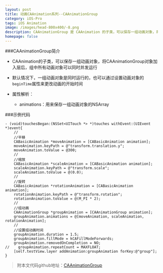 ```yaml
---
layout: post
title: 动画CAAnimation系列--CAAnimationGroup
category: iOS-Pro
tags: iOS Animation
image: /images/head-800x400/-8.png
description: CAAnimationGroup 是 CAAnimation 的子类，可以保存一组动画对象，将CAAnimationGroup 对象加入层后，组中所有动画对象可以同时并发运，默认情况下，一组动画对象是同时运行的，也可以通过设置动画对象的 beginTime 属性来更改动画的开始时间
homepage: false
---
```



###CAAnimationGroup简介

* CAAnimation的子类，可以保存一组动画对象，将CAAnimationGroup对象加入层后，组中所有动画对象可以同时并发运行

* 默认情况下，一组动画对象是同时运行的，也可以通过设置动画对象的`beginTime`属性来更改动画的开始时间

* 属性解析：
	* animations：用来保存一组动画对象的NSArray

###示例代码

```objc
- (void)touchesBegan:(NSSet<UITouch *> *)touches withEvent:(UIEvent *)event{
    //
    //平移
    CABasicAnimation *moveAnimation = [CABasicAnimation animation];
    moveAnimation.keyPath = @"transform.translation.y";
    moveAnimation.toValue = @300;
    //
    //缩放
    CABasicAnimation *scaleAnimation = [CABasicAnimation animation];
    scaleAnimation.keyPath = @"transform.scale";
    scaleAnimation.toValue = @(0.0);
    //
    //旋转
    CABasicAnimation *rotationAnimation = [CABasicAnimation animation];
    rotationAnimation.keyPath = @"transform.rotation";
    rotationAnimation.toValue = @(M_PI * 2);
    //
    //组动画
    CAAnimationGroup *groupAnimation = [CAAnimationGroup animation];
    groupAnimation.animations = @[moveAnimation, scaleAnimation, rotationAnimation];
	//    
    //设置组动画时间
    groupAnimation.duration = 1.5;
    groupAnimation.fillMode = kCAFillModeForwards;
    groupAnimation.removedOnCompletion = NO;
//    groupAnimation.repeatCount = MAXFLOAT;
    [self.testView.layer addAnimation:groupAnimation forKey:@"group"];
}
```

> 附本文代码github地址：[CAAnimationGroup](https://github.com/Vanbein/CAAnimationGroup)